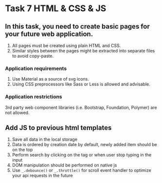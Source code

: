 # Task 7 HTML & CSS & JS
## In this task, you need to create basic pages for your future web application.
1. All pages must be created using plain HTML and CSS.
2. Similar styles between the pages might be extracted into separate files to avoid copy-paste.

### Application requirements
1. Use Material as a source of svg icons.
2. Using CSS preprocessors like Sass or Less is allowed and advisable.

### Application restrictions 
  3rd party web component libraries (i.e. Bootstrap, Foundation, Polymer) are not allowed.

## Add JS to previous html templates
1. Save all data in the local storage
2. Data is ordered by creation date by default, newly added item should be on the top
3. Perform search by clicking on the tag or when user stop typing in the input
4. DOM manipulation should be performed on native js
5. Use `_.debounce()` or `_.throttle()` for scroll event handler to optimize your api requests in the future
